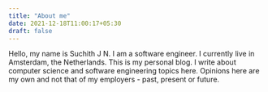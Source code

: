 ```yaml
---
title: "About me"
date: 2021-12-18T11:00:17+05:30
draft: false
---
```


Hello, my name is Suchith J N. I am a software engineer. I currently live in Amsterdam, the Netherlands. This is my personal blog. I write about computer science and software engineering topics here. Opinions here are my own and not that of my employers - past, present or future.